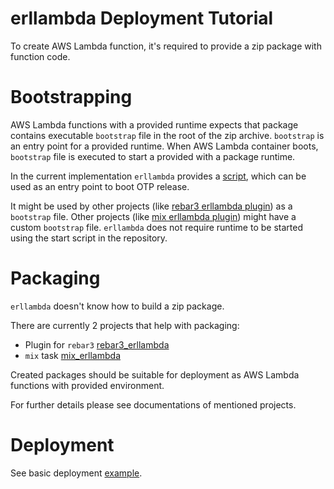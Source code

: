 erllambda Deployment Tutorial
=============================

To create AWS Lambda function, it's required to provide a zip package with
function code.

# Bootstrapping

AWS Lambda functions with a provided runtime expects that package contains
executable `bootstrap` file in the root of the zip archive. `bootstrap` is an
entry point for a provided runtime. When AWS Lambda container boots, `bootstrap`
file is executed to start a provided with a package runtime.

In the current implementation `erllambda` provides a
[script](../priv/erlang-start), which can be used as an entry point to boot OTP
release.

It might be used by other projects (like [rebar3 erllambda plugin](https://github.com/alertlogic/rebar3_erllambda)) as a `bootstrap` file. Other projects (like [mix erllambda plugin](https://github.com/alertlogic/mix_erllambda)) might have a custom `bootstrap` file.
`erllambda` does not require runtime to be started using the start script in the repository.

# Packaging

`erllambda` doesn't know how to build a zip package.

There are currently 2 projects that help with packaging:

* Plugin for `rebar3` [rebar3_erllambda](https://github.com/alertlogic/rebar3_erllambda)
* `mix` task [mix_erllambda](https://github.com/alertlogic/mix_erllambda)

Created packages should be suitable for deployment as AWS Lambda functions with provided environment.

For further details please see documentations of mentioned projects.

# Deployment

See basic deployment [example](../README.md#basic-deployment).
